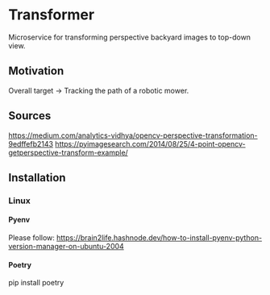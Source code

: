 # Transformer

Microservice for transforming perspective backyard images to top-down view.

## Motivation

Overall target -> Tracking the path of a robotic mower.

## Sources

https://medium.com/analytics-vidhya/opencv-perspective-transformation-9edffefb2143
https://pyimagesearch.com/2014/08/25/4-point-opencv-getperspective-transform-example/

## Installation 
### Linux
#### Pyenv
Please follow:
https://brain2life.hashnode.dev/how-to-install-pyenv-python-version-manager-on-ubuntu-2004
#### Poetry
pip install poetry
